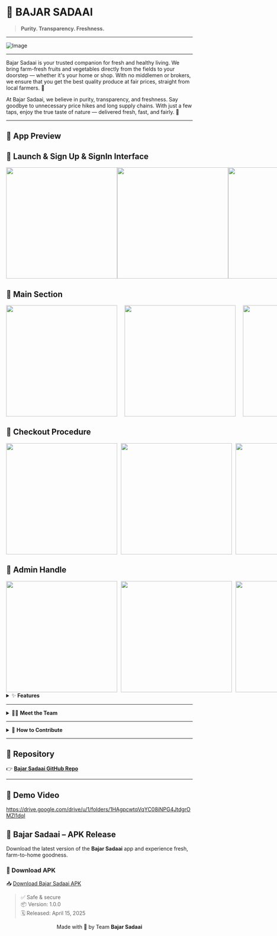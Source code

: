 # 🥦 BAJAR SADAAI

> **Purity. Transparency. Freshness.**

---

![Image](https://github.com/user-attachments/assets/4d603041-1172-4d8f-a32f-49837c3a8493)

---

</p>
Bajar Sadaai is your trusted companion for fresh and
healthy living. We bring farm-fresh fruits and
vegetables directly from the fields to your doorstep —
whether it's your home or shop. With no middlemen
or brokers, we ensure that you get the best quality
produce at fair prices, straight from local farmers. 🌱

At Bajar Sadaai, we believe in purity, transparency, and
freshness. Say goodbye to unnecessary price hikes and
long supply chains. With just a few taps, enjoy the true
taste of nature — delivered fresh, fast, and fairly. 🌱

---
## 📸 App Preview
## 📸 Launch & Sign Up & SignIn Interface

<div style="display: flex; justify-content: space-between;">
  <img src="https://github.com/user-attachments/assets/5decbbd5-fa63-4260-9671-a59db3ded281" width="300" />
  <img src="https://github.com/user-attachments/assets/17e96815-4949-4521-b563-75fe663763a4" width="300" />
  <img src="https://github.com/user-attachments/assets/71b5e619-9566-424f-96ce-440c3122aefa" width="300" />
</div>


## 📸 Main Section 

<div style="display: flex; gap: 20px;">
  <img src="https://github.com/user-attachments/assets/4b8f3080-c3f6-4c40-a6c7-f05d3e2b5cac" width="300"/>
  <img src="https://github.com/user-attachments/assets/1ca7e375-9a84-4fcf-b3d6-8948f6c4d185" width="300"/>
  <img src="https://github.com/user-attachments/assets/7079e2b7-3b83-4da4-b328-de49766f1039" width="300"/>
</div>

## 📸 Checkout Procedure

<div style="display: flex; gap: 10px;">
  <img src="https://github.com/user-attachments/assets/855a200c-8fbd-4cf0-b572-ab42427254f3" width="300"/>
  <img src="https://github.com/user-attachments/assets/9bf70290-ca2f-4e3a-995d-8abb880bd7a6" width="300"/>
  <img src="https://github.com/user-attachments/assets/f28e06b7-a111-4e12-9e86-2e07dba277c2" width="300"/>
</div>

## 📸 Admin Handle

<div style="display: flex; gap: 10px;">
  <img src="https://github.com/user-attachments/assets/f6aea40f-b204-4ab3-a0d4-fa8069dca930" width="300"/>
  <img src="https://github.com/user-attachments/assets/34da575e-8e54-4a21-b740-a602027eb1cd" width="300"/>
  <img src="https://github.com/user-attachments/assets/0ef11799-4a23-424f-a8c3-f6dcb8a68deb" width="300"/>
</div>


<details>
<summary>✨ <strong>Features</strong></summary>

| Feature            | Description                                      |
|--------------------|--------------------------------------------------|
| 🏡 Home Page        | Clean, intuitive UI to get started               |
| 🛍️ Product View     | Browse farm-fresh fruits and vegetables          |
| 🧺 Cart             | Add, update, and manage your fresh picks         |
| 💳 Payment Gateway  | Secure checkout via integrated payment system    |
| 🛠️ Admin Dashboard  | Tools for both **admin** and **field team** to manage stock and logistics |


<summary>🧰 <strong>Tools & Technology</strong></summary>

| Stack    | Purpose              |
|----------|----------------------|
| 🎨 Figma | UI/UX Design         |
| 📱 Flutter | Frontend Development |
| 🔥 Firebase | Backend, Auth, Realtime DB |

</details>

---

<details>
<summary>👨‍💻 <strong>Meet the Team</strong></summary>

| Member                 | Role         |
|------------------------|--------------|
| Jahangir Alam Tamal    | UI/Ux Design & Development |
| Sazzadur Mahmud Joy    | Backend, Repo Admin |
| Anika Afrin            | Frontend Development |
| Lamia Akter Liza       | Field Ops & Support |

</details>

---

<details>
<summary>🤝 <strong>How to Contribute</strong></summary>

We’d ❤️ your help in making Bajar Sadaai even better!

### 🧑‍💻 Steps to Contribute

1. **Fork the repository**
2. Clone your fork:
    ```bash
    git clone https://github.com/smjoy222/bazar_sadaai_app.git
    ```
3. Create your feature branch:
    ```bash
    git checkout -b feature/your-feature-name
    ```
4. Commit your changes:
    ```bash
    git commit -m "Add: your feature"
    ```
5. Push to GitHub:
    ```bash
    git push origin feature/your-feature-name
    ```
6. Open a Pull Request at:
   [📬 GitHub Pull Requests](https://github.com/smjoy222/bazar_sadaai_app/pulls)

> Need help? Open an issue or reach out to the team!

</details>

---

## 🔗 Repository

👉 [**Bajar Sadaai GitHub Repo**](https://github.com/smjoy222/bazar_sadaai_app)

---
## 🔗 Demo Video
https://drive.google.com/drive/u/1/folders/1HAgpcwtqVqYC08iNPG4JtdgrOMZl1dqI

## 📱 Bajar Sadaai – APK Release

Download the latest version of the **Bajar Sadaai** app and experience fresh, farm-to-home goodness.

### 🔗 Download APK  
📥 [Download Bajar Sadaai APK](https://drive.google.com/file/d/1InopmmL9GI9WTU84hR0P4-0MOPCA0Krg/view?usp=drive_link)

> ✅ Safe & secure  
> 📦 Version: 1.0.0  
> 🗓️ Released: April 15, 2025  





<p align="center">
  Made with 💚 by Team <strong>Bajar Sadaai</strong>
</p>











